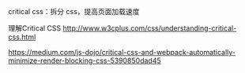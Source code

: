 

critical css：拆分 css，提高页面加载速度

理解Critical CSS 
http://www.w3cplus.com/css/understanding-critical-css.html


https://medium.com/js-dojo/critical-css-and-webpack-automatically-minimize-render-blocking-css-5390850dad45








